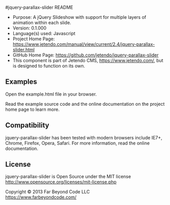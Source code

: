 #jquery-parallax-slider README

- Purpose: A jQuery Slideshow with support for multiple layers of animation within each slide.
- Version: 0.1.000
- Language(s) used: Javascript
- Project Home Page: https://www.jetendo.com/manual/view/current/2.4/jquery-parallax-slider.html
- GitHub Home Page: https://github.com/jetendo/jquery-parallax-slider
- This component is part of Jetendo CMS, https://www.jetendo.com/, but is designed to function on its own.

## Examples

Open the example.html file in your browser.

Read the example source code and the online documentation on the project home page to learn more.

## Compatibility

jquery-parallax-slider has been tested with modern browsers include IE7+, Chrome, Firefox, Opera, Safari.  For more information, read the online documentation.

## License

jquery-parallax-slider is Open Source under the MIT license  
http://www.opensource.org/licenses/mit-license.php

Copyright &copy; 2013 Far Beyond Code LLC  
https://www.farbeyondcode.com/

